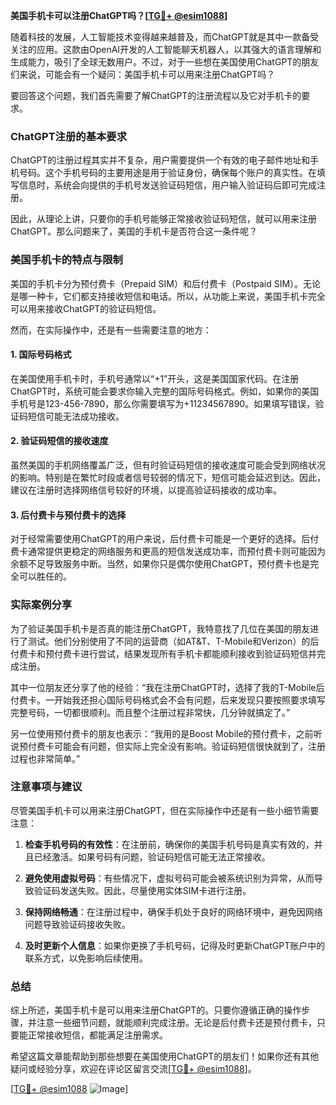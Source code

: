 **美国手机卡可以注册ChatGPT吗？[[TG💪+ @esim1088](https://t.me/s/esim1088)]**

随着科技的发展，人工智能技术变得越来越普及，而ChatGPT就是其中一款备受关注的应用。这款由OpenAI开发的人工智能聊天机器人，以其强大的语言理解和生成能力，吸引了全球无数用户。不过，对于一些想在美国使用ChatGPT的朋友们来说，可能会有一个疑问：美国手机卡可以用来注册ChatGPT吗？

要回答这个问题，我们首先需要了解ChatGPT的注册流程以及它对手机卡的要求。

### ChatGPT注册的基本要求

ChatGPT的注册过程其实并不复杂，用户需要提供一个有效的电子邮件地址和手机号码。这个手机号码的主要用途是用于验证身份，确保每个账户的真实性。在填写信息时，系统会向提供的手机号发送验证码短信，用户输入验证码后即可完成注册。

因此，从理论上讲，只要你的手机号能够正常接收验证码短信，就可以用来注册ChatGPT。那么问题来了，美国的手机卡是否符合这一条件呢？

### 美国手机卡的特点与限制

美国的手机卡分为预付费卡（Prepaid SIM）和后付费卡（Postpaid SIM）。无论是哪一种卡，它们都支持接收短信和电话。所以，从功能上来说，美国手机卡完全可以用来接收ChatGPT的验证码短信。

然而，在实际操作中，还是有一些需要注意的地方：

#### 1. 国际号码格式
在美国使用手机卡时，手机号通常以“+1”开头，这是美国国家代码。在注册ChatGPT时，系统可能会要求你输入完整的国际号码格式。例如，如果你的美国手机号是123-456-7890，那么你需要填写为+11234567890。如果填写错误，验证码短信可能无法成功接收。

#### 2. 验证码短信的接收速度
虽然美国的手机网络覆盖广泛，但有时验证码短信的接收速度可能会受到网络状况的影响。特别是在繁忙时段或者信号较弱的情况下，短信可能会延迟到达。因此，建议在注册时选择网络信号较好的环境，以提高验证码接收的成功率。

#### 3. 后付费卡与预付费卡的选择
对于经常需要使用ChatGPT的用户来说，后付费卡可能是一个更好的选择。后付费卡通常提供更稳定的网络服务和更高的短信发送成功率，而预付费卡则可能因为余额不足导致服务中断。当然，如果你只是偶尔使用ChatGPT，预付费卡也是完全可以胜任的。

### 实际案例分享

为了验证美国手机卡是否真的能注册ChatGPT，我特意找了几位在美国的朋友进行了测试。他们分别使用了不同的运营商（如AT&T、T-Mobile和Verizon）的后付费卡和预付费卡进行尝试，结果发现所有手机卡都能顺利接收到验证码短信并完成注册。

其中一位朋友还分享了他的经验：“我在注册ChatGPT时，选择了我的T-Mobile后付费卡。一开始我还担心国际号码格式会不会有问题，后来发现只要按照要求填写完整号码，一切都很顺利。而且整个注册过程非常快，几分钟就搞定了。”

另一位使用预付费卡的朋友也表示：“我用的是Boost Mobile的预付费卡，之前听说预付费卡可能会有问题，但实际上完全没有影响。验证码短信很快就到了，注册过程也非常简单。”

### 注意事项与建议

尽管美国手机卡可以用来注册ChatGPT，但在实际操作中还是有一些小细节需要注意：

1. **检查手机号码的有效性**：在注册前，确保你的美国手机号码是真实有效的，并且已经激活。如果号码有问题，验证码短信可能无法正常接收。
   
2. **避免使用虚拟号码**：有些情况下，虚拟号码可能会被系统识别为异常，从而导致验证码发送失败。因此，尽量使用实体SIM卡进行注册。

3. **保持网络畅通**：在注册过程中，确保手机处于良好的网络环境中，避免因网络问题导致验证码接收失败。

4. **及时更新个人信息**：如果你更换了手机号码，记得及时更新ChatGPT账户中的联系方式，以免影响后续使用。

### 总结

综上所述，美国手机卡是可以用来注册ChatGPT的。只要你遵循正确的操作步骤，并注意一些细节问题，就能顺利完成注册。无论是后付费卡还是预付费卡，只要能正常接收短信，都能满足注册需求。

希望这篇文章能帮助到那些想要在美国使用ChatGPT的朋友们！如果你还有其他疑问或经验分享，欢迎在评论区留言交流[[TG💪+ @esim1088](https://t.me/s/esim1088)]。

[[TG💪+ @esim1088](https://t.me/s/esim1088) ![Image](https://i.postimg.cc/4NQfJmqS/Snipaste-2025-05-13-00-14-12.png)]